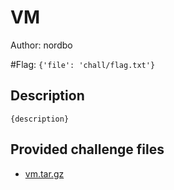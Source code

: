 # VM
Author: nordbo

#Flag: `{'file': 'chall/flag.txt'}`
## Description
```
{description}
```

## Provided challenge files
* [vm.tar.gz](vm.tar.gz)
